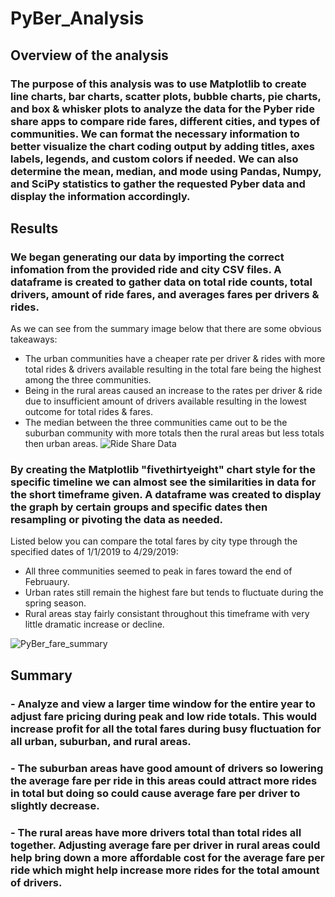 # PyBer_Analysis

## Overview of the analysis
### The purpose of this analysis was to use Matplotlib to create line charts, bar charts, scatter plots, bubble charts, pie charts, and box & whisker plots to analyze the data for the Pyber ride share apps to compare ride fares, different cities, and types of communities. We can format the necessary information to better visualize the chart coding output by adding titles, axes labels, legends, and custom colors if needed. We can also determine the mean, median, and mode using Pandas, Numpy, and SciPy statistics to gather the requested Pyber data and display the information accordingly.

## Results
### We began generating our data by importing the correct infomation from the provided ride and city CSV files. A dataframe is created to gather data on total ride counts, total drivers, amount of ride fares, and averages fares per drivers & rides.

As we can see from the summary image below that there are some obvious takeaways:
  * The urban communities have a cheaper rate per driver & rides with more total rides & drivers available resulting in the total fare being the highest among the three communities.
  * Being in the rural areas caused an increase to the rates per driver & ride due to insufficient amount of drivers available resulting in the lowest outcome for total rides & fares.
  * The median between the three communities came out to be the suburban community with more totals then the rural areas but less totals then urban areas.
![Ride Share Data](https://user-images.githubusercontent.com/118647523/212169903-19a12395-6a60-433b-9587-3c9d41fac6ff.png)

### By creating the  Matplotlib "fivethirtyeight" chart style for the specific timeline we can almost see the similarities in data for the short timeframe given. A dataframe was created to display the graph by certain groups and specific dates then resampling or pivoting the data as needed.
Listed below you can compare the total fares by city type through the specified dates of 1/1/2019 to 4/29/2019:
  * All three communities seemed to peak in fares toward the end of Februaury.
  * Urban rates still remain the highest fare but tends to fluctuate during the spring season.
  * Rural areas stay fairly consistant throughout this timeframe with very little dramatic increase or decline.

![PyBer_fare_summary](https://user-images.githubusercontent.com/118647523/212168005-17d369f4-fe5a-4a5a-aba2-93f550707f2f.png)

## Summary 
### - Analyze and view a larger time window for the entire year to adjust fare pricing during peak and low ride totals. This would increase profit for all the total fares during busy fluctuation for all urban, suburban, and rural areas.
### - The suburban areas have good amount of drivers so lowering the average fare per ride in this areas could attract more rides in total but doing so could cause average fare per driver to slightly decrease.
### - The rural areas have more drivers total than total rides all together. Adjusting average fare per driver in rural areas could help bring down a more affordable cost for the average fare per ride which might help increase more rides for the total amount of drivers.



